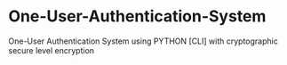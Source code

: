 # One-User-Authentication-System
One-User Authentication System using PYTHON [CLI] with cryptographic secure level encryption
